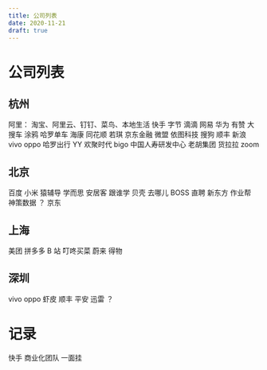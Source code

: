 ```yaml
---
title: 公司列表
date: 2020-11-21
draft: true
---
```


# 公司列表

## 杭州

阿里： 淘宝、阿里云、钉钉、菜鸟、本地生活
快手
字节
滴滴
网易
华为
有赞
大搜车
涂鸦
哈罗单车
海康
同花顺
若琪
京东金融
微盟
依图科技
搜狗
顺丰
新浪
vivo
oppo
哈罗出行
YY
欢聚时代 bigo
中国人寿研发中心
老胡集团
货拉拉
zoom

## 北京

百度
小米
猿辅导
学而思
安居客
跟谁学
贝壳
去哪儿
BOSS 直聘
新东方
作业帮
神策数据 ？
京东

## 上海

美团
拼多多
B 站
叮咚买菜
蔚来
得物

## 深圳

vivo
oppo
虾皮
顺丰
平安
迅雷 ？

# 记录

快手 商业化团队 一面挂
